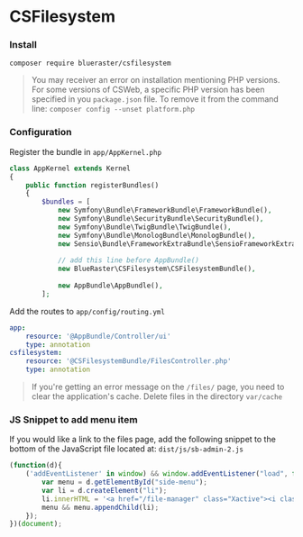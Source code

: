 # CSFilesystem

### Install

```
composer require blueraster/csfilesystem
```
> You may receiver an error on installation mentioning PHP versions. For some versions of CSWeb, a specific PHP version has been specified in you `package.json` file.
> To remove it from the command line: `composer config --unset platform.php`

### Configuration

Register the bundle in `app/AppKernel.php`

```php
class AppKernel extends Kernel
{
    public function registerBundles()
    {
        $bundles = [
            new Symfony\Bundle\FrameworkBundle\FrameworkBundle(),
            new Symfony\Bundle\SecurityBundle\SecurityBundle(),
            new Symfony\Bundle\TwigBundle\TwigBundle(),
            new Symfony\Bundle\MonologBundle\MonologBundle(),
            new Sensio\Bundle\FrameworkExtraBundle\SensioFrameworkExtraBundle(),
            
            // add this line before AppBundle()
            new BlueRaster\CSFilesystem\CSFilesystemBundle(),
            
            new AppBundle\AppBundle(),            
        ];

```


Add the routes to `app/config/routing.yml`

```yaml
app:
    resource: '@AppBundle/Controller/ui'
    type: annotation
csfilesystem:
    resource: '@CSFilesystemBundle/FilesController.php'
    type: annotation    
```

> If you're getting an error message on the `/files/` page, you need to clear the application's cache. Delete files in the directory `var/cache`



### JS Snippet to add menu item 

If you would like a link to the files page, add the following snippet to the bottom of the JavaScript file located at: `dist/js/sb-admin-2.js`

```js
(function(d){
	('addEventListener' in window) && window.addEventListener("load", function(){
		var menu = d.getElementById("side-menu");
		var li = d.createElement("li");
		li.innerHTML = '<a href="/file-manager" class="Xactive"><i class="fa fa-folder-o fa-fw"></i> List Files</a>';
		menu && menu.appendChild(li);			
	});
})(document);
```
